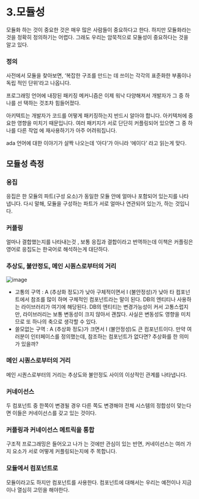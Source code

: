 # 3.모듈성

모듈화 하는 것이 중요한 것은 매우 많은 사람들이 중요하다고 한다. 하지만 모듈화라는 것을 정확히 정의하기는 어렵다. 그래도 우리는 암묵적으로 모듈성이 중요하다는 것을 알고 있다.

### 정의

사전에서 모듈을 찾아보면, ‘복잡한 구조를 만드는 데 쓰이는 각각의 표준화한 부품이나 독립 적인 단위’라고 나옵니다.

프로그래밍 언어에 내장된 패키징 메커니즘은 이제 워낙 다양해져서 개발자가 그 중 하나를 선 택하는 것조차 힘들어졌다.

아키텍트는 개발자가 코드를 어떻게 패키징하는지 반드시 알아야 합니다. 아키텍처에 중요한 영향을 미치기 때문입니다. 여러 패키지가 서로 단단히 커플링되어 있으면 그 중 하나를 다른 작업 에 재사용하기가 아주 어려워집니다.

ada 언어에 대한 이야기가 살짝 나오는데 ‘아다’가 아니라 ‘에이다’ 라고 읽는게 맞다.

## 모듈성 측정

### 응집

응집은 한 모듈의 파트(구성 요소)가 동일한 모듈 안에 얼마나 포함되어 있는지를 나타냅니다. 다시 말해, 모듈을 구성하는 파트가 서로 얼마나 연관되어 있는가, 하는 것입니다.

### 커플링

얼마나 결합했는지를 나타내는것 , 보통 응집과 결합이라고 번역하는데 이책은 커플링은 영어로 응집도는 한국어로 해석하는게 대단하다.

### 추상도, 불안정도, 메인 시퀀스로부터의 거리

![image](https://github.com/user-attachments/assets/1b6fd193-a073-48d3-a1bb-7591971637c3)

- 고통의 구역 : A (추상화 정도)가 낮아 구체적이면서 I (불안정성)가 낮아 타 컴포넌트에서 참조를 많이 하며 구체적인 컴포넌트라는 말이 된다. DB의 엔티티나 사용하는 라이브러리가 여기에 해당된다. DB의 엔티티는 변경가능성이 커서 고통스럽지만, 라이브러리는 보통 변동성이 크지 않아서 괜찮다. 사실은 변동성도 영향을 미치므로 또 하나의 축으로 생각할 수 있다.
- 쓸모없는 구역 : A (추상화 정도)가 크면서 I (불안정성)도 큰 컴포넌트이다. 만약 여러분이 인터페이스를 정의했는데, 참조하는 컴포넌트가 없다면? 추상화를 한 의미가 있을까?

### 메인 시퀀스로부터의 거리

메인 시퀀스로부터의 거리는 추상도와 불안정도 사이의 이상적인 관계를 나타냅니다.

### 커네이선스

두 컴포넌트 중 한쪽이 변경될 경우 다른 쪽도 변경해야 전체 시스템의 정합성이 맞는다면 이들은 커네이선스를 갖고 있는 것이다.

### 커플링과 커네이선스 메트릭을 통합

구조적 프로그래밍은 들어오고 나가 는 것에만 관심이 있는 반면, 커네이선스는 여러 가지 요소가 서로 어떻게 커플링되는지에 주 목합니다.

### 모듈에서 컴포넌트로

모듈이라고도 하지만 컴포넌트를 사용한다. 컴포넌트에 대해서는 우리는 예전이나 지금이나 열심히 고민을 해야한다.

